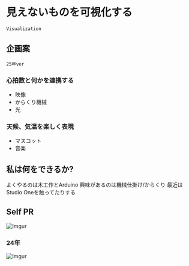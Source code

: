 # 見えないものを可視化する
`Visualization`

## 企画案
`25年ver`

### 心拍数と何かを連携する
- 映像
- からくり機械
- 光

### 天候、気温を楽しく表現
- マスコット
- 音楽

## 私は何をできるか?
よくやるのは木工作とArduino
興味があるのは機械仕掛け/からくり
最近はStudio Oneを触ってたりする

## Self PR
![Imgur](https://i.imgur.com/4LjFgmc.png)

### 24年
![Imgur](https://i.imgur.com/GlklByf.png)
